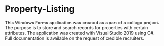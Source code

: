 # Property-Listing
This Windows Forms application was created as a part of a college project. The purpose is to store and search records for properties with certain attributes.
The application was created with Visual Studio 2019 using C#. Full documentation is available on the request of credible recruiters.
